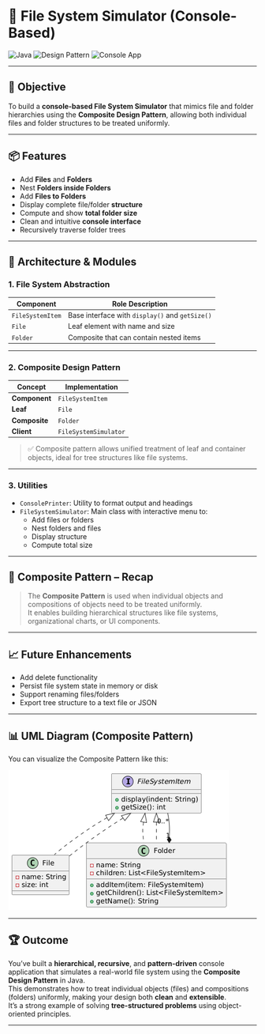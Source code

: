 # 📂 File System Simulator (Console-Based)

![Java](https://img.shields.io/badge/Language-Java-orange)
![Design Pattern](https://img.shields.io/badge/Pattern-Composite%20Pattern-blue)
![Console App](https://img.shields.io/badge/Type-ConsoleApp-green)

---

## 🎯 Objective

To build a **console-based File System Simulator** that mimics file and folder hierarchies using the **Composite Design Pattern**, allowing both individual files and folder structures to be treated uniformly.

---

## 📦 Features

- Add **Files** and **Folders**
- Nest **Folders inside Folders**
- Add **Files to Folders**
- Display complete file/folder **structure**
- Compute and show **total folder size**
- Clean and intuitive **console interface**
- Recursively traverse folder trees

---

## 🧠 Architecture & Modules

### 1. File System Abstraction

| Component           | Role Description                               |
|---------------------|-------------------------------------------------|
| `FileSystemItem`    | Base interface with `display()` and `getSize()` |
| `File`              | Leaf element with name and size                 |
| `Folder`            | Composite that can contain nested items         |

---

### 2. Composite Design Pattern

| Concept           | Implementation         |
|------------------|------------------------|
| **Component**     | `FileSystemItem`       |
| **Leaf**          | `File`                 |
| **Composite**     | `Folder`               |
| **Client**        | `FileSystemSimulator`  |

> ✅ Composite pattern allows unified treatment of leaf and container objects, ideal for tree structures like file systems.

---

### 3. Utilities

- `ConsolePrinter`: Utility to format output and headings
- `FileSystemSimulator`: Main class with interactive menu to:
    - Add files or folders
    - Nest folders and files
    - Display structure
    - Compute total size

---

## 🏁 Composite Pattern – Recap

> The **Composite Pattern** is used when individual objects and compositions of objects need to be treated uniformly.  
It enables building hierarchical structures like file systems, organizational charts, or UI components.

---

## 📈 Future Enhancements

- Add delete functionality
- Persist file system state in memory or disk
- Support renaming files/folders
- Export tree structure to a text file or JSON

---

## 📊 UML Diagram (Composite Pattern)

You can visualize the Composite Pattern like this:

![Composite UML](assets/composite-pattern-uml.png)

---

## 🏆 Outcome

You’ve built a **hierarchical, recursive**, and **pattern-driven** console application that simulates a real-world file system using the **Composite Design Pattern** in Java.  
This demonstrates how to treat individual objects (files) and compositions (folders) uniformly, making your design both **clean** and **extensible**.  
It’s a strong example of solving **tree-structured problems** using object-oriented principles.

---